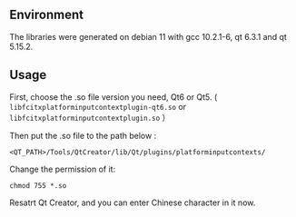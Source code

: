 ## Environment

The libraries were generated on debian 11 with gcc 10.2.1-6, qt 6.3.1 and qt 5.15.2.

## Usage
First, choose the .so file version you need, Qt6 or Qt5.
(
  `libfcitxplatforminputcontextplugin-qt6.so` 
or
  `libfcitxplatforminputcontextplugin.so`
）


Then put  the .so  file  to the path below :

```shell
<QT_PATH>/Tools/QtCreator/lib/Qt/plugins/platforminputcontexts/
```

Change the permission of it:
```shell
chmod 755 *.so
```

Resatrt Qt Creator, and you can enter Chinese character in it now.
